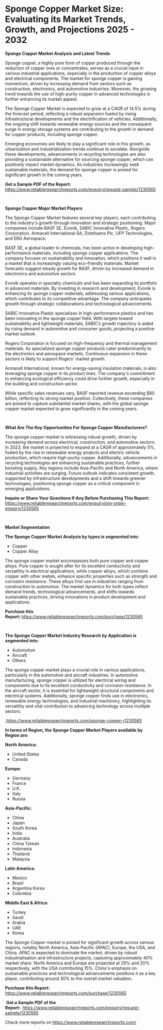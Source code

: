 <p><h1>Sponge Copper Market Size: Evaluating its Market Trends, Growth, and Projections 2025 - 2032</h1></p><p><strong>Sponge Copper Market Analysis and Latest Trends</strong></p>
<p><p>Sponge copper, a highly pure form of copper produced through the reduction of copper ores or concentrates, serves as a crucial input in various industrial applications, especially in the production of copper alloys and electrical components. The market for sponge copper is gaining momentum, driven by increasing demand from sectors such as construction, electronics, and automotive industries. Moreover, the growing trend towards the use of high-purity copper in advanced technologies is further enhancing its market appeal.</p><p>The Sponge Copper Market is expected to grow at a CAGR of 14.5% during the forecast period, reflecting a robust expansion fueled by rising infrastructural developments and the electrification of vehicles. Additionally, the ongoing shift towards renewable energy sources and the consequent surge in energy storage systems are contributing to the growth in demand for copper products, including sponge copper.</p><p>Emerging economies are likely to play a significant role in this growth, as urbanization and industrialization trends continue to escalate. Alongside these developments, advancements in recycling technologies are also providing a sustainable alternative for sourcing sponge copper, which can positively impact market dynamics. As industries increasingly seek sustainable materials, the demand for sponge copper is poised for significant growth in the coming years.</p></p>
<p><strong>Get a Sample PDF of the Report:&nbsp;</strong> <a href="https://www.reliableresearchreports.com/enquiry/request-sample/1230565?utm_campaign=3090&utm_medium=2&utm_source=Github&utm_content=ia&utm_term=01042025&utm_id=sponge-copper">https://www.reliableresearchreports.com/enquiry/request-sample/1230565</a></p>
<p>&nbsp;</p>
<p><strong>Sponge Copper Major Market Players</strong></p>
<p><p>The Sponge Copper Market features several key players, each contributing to the industry's growth through innovation and strategic positioning. Major companies include BASF SE, Evonik, SABIC Innovative Plastic, Rogers Corporation, Armacell International SA, Zotefoams Plc, UFP Technologies, and ERG Aerospace.</p><p>BASF SE, a global leader in chemicals, has been active in developing high-performance materials, including sponge copper applications. The company focuses on sustainability and innovation, which positions it well in a market that is increasingly valuing eco-friendly materials. Market forecasts suggest steady growth for BASF, driven by increased demand in electronics and automotive sectors.</p><p>Evonik operates in specialty chemicals and has been expanding its portfolio in advanced materials. By investing in research and development, Evonik is enhancing its sponge copper materials, addressing various applications, which contributes to its competitive advantage. The company anticipates growth through strategic collaborations and technological advancements.</p><p>SABIC Innovative Plastic specializes in high-performance plastics and has been innovating in the sponge copper field. With targets toward sustainability and lightweight materials, SABIC’s growth trajectory is aided by rising demand in automotive and consumer goods, projecting a positive market outlook.</p><p>Rogers Corporation is focused on high-frequency and thermal management materials. Its specialized sponge copper products cater predominantly to the electronics and aerospace markets. Continuous expansion in these sectors is likely to support Rogers' market growth.</p><p>Armacell International, known for energy-saving insulation materials, is also leveraging sponge copper in its product lines. The company's commitment to enhancing ecological efficiency could drive further growth, especially in the building and construction sector.</p><p>While specific sales revenues vary, BASF reported revenue exceeding $80 billion, reflecting its strong market position. Collectively, these companies are poised to capture substantial market shares, with the global sponge copper market expected to grow significantly in the coming years.</p></p>
<p>&nbsp;</p>
<p><strong>What Are The Key Opportunities For Sponge Copper Manufacturers?</strong></p>
<p><p>The sponge copper market is witnessing robust growth, driven by increasing demand across electrical, construction, and automotive sectors. In 2023, the market is projected to expand at a CAGR of approximately 5%, fueled by the rise in renewable energy projects and electric vehicle production, which require high-purity copper. Additionally, advancements in recycling technologies are enhancing sustainable practices, further boosting supply. Key regions include Asia-Pacific and North America, where industrial activities are surging. Future outlook indicates consistent growth, supported by infrastructure developments and a shift towards greener technologies, positioning sponge copper as a critical component in emerging applications.</p></p>
<p><strong>Inquire or Share Your Questions If Any Before Purchasing This Report:</strong> <a href="https://www.reliableresearchreports.com/enquiry/pre-order-enquiry/1230565?utm_campaign=3090&utm_medium=2&utm_source=Github&utm_content=ia&utm_term=01042025&utm_id=sponge-copper">https://www.reliableresearchreports.com/enquiry/pre-order-enquiry/1230565</a></p>
<p>&nbsp;</p>
<p><strong>Market Segmentation</strong></p>
<p><strong>The Sponge Copper Market Analysis by types is segmented into:</strong></p>
<p><ul><li>Copper</li><li>Copper Alloy</li></ul></p>
<p><p>The sponge copper market encompasses both pure copper and copper alloys. Pure copper is sought after for its excellent conductivity and versatility in electrical applications, while copper alloys, which combine copper with other metals, enhance specific properties such as strength and corrosion resistance. These alloys find use in industries ranging from construction to automotive. The market dynamics for both types reflect demand trends, technological advancements, and shifts towards sustainable practices, driving innovations in product development and applications.</p></p>
<p><strong>Purchase this Report:&nbsp;</strong><a href="https://www.reliableresearchreports.com/purchase/1230565?utm_campaign=3090&utm_medium=2&utm_source=Github&utm_content=ia&utm_term=01042025&utm_id=sponge-copper">https://www.reliableresearchreports.com/purchase/1230565</a></p>
<p>&nbsp;</p>
<p><strong>The Sponge Copper Market Industry Research by Application is segmented into:</strong></p>
<p><ul><li>Automotive</li><li>Aircraft</li><li>Others</li></ul></p>
<p><p>The sponge copper market plays a crucial role in various applications, particularly in the automotive and aircraft industries. In automotive manufacturing, sponge copper is utilized for electrical wiring and components due to its excellent conductivity and corrosion resistance. In the aircraft sector, it is essential for lightweight structural components and electrical systems. Additionally, sponge copper finds use in electronics, renewable energy technologies, and industrial machinery, highlighting its versatility and vital contribution to advancing technology across multiple sectors.</p></p>
<p><a href="https://www.reliableresearchreports.com/sponge-copper-r1230565?utm_campaign=3090&utm_medium=2&utm_source=Github&utm_content=ia&utm_term=01042025&utm_id=sponge-copper">&nbsp;https://www.reliableresearchreports.com/sponge-copper-r1230565</a></p>
<p><strong>In terms of Region, the Sponge Copper Market Players available by Region are:</strong></p>
<p>
    <p> <strong> North America: </strong>
        <ul>
            <li>United States</li>
            <li>Canada</li>
        </ul>
        </p> 
    <p> <strong> Europe: </strong>
        <ul>
            <li>Germany</li>
            <li>France</li>
            <li>U.K.</li>
            <li>Italy</li>
            <li>Russia</li>
        </ul>
        </p> 
    <p> <strong> Asia-Pacific: </strong>
        <ul>
            <li>China</li>
            <li>Japan</li>
            <li>South Korea</li>
            <li>India</li>
            <li>Australia</li>
            <li>China Taiwan</li>
            <li>Indonesia</li>
            <li>Thailand</li>
            <li>Malaysia</li>
        </ul>
        </p> 
    <p> <strong> Latin America: </strong>
        <ul>
            <li>Mexico</li>
            <li>Brazil</li>
            <li>Argentina Korea</li>
            <li>Colombia</li>
        </ul>
        </p> 
    <p> <strong> Middle East & Africa: </strong>
        <ul>
            <li>Turkey</li>
            <li>Saudi</li>
            <li>Arabia</li>
            <li>UAE</li>
            <li>Korea</li>
        </ul>
    </p>
    </p>
<p><p>The Sponge Copper market is poised for significant growth across various regions, notably North America, Asia-Pacific (APAC), Europe, the USA, and China. APAC is expected to dominate the market, driven by robust industrialisation and infrastructure projects, capturing approximately 40% market share. North America and Europe are projected at 25% and 20% respectively, with the USA contributing 15%. China's emphasis on sustainable practices and technological advancements positions it as a key player, contributing around 30% to the overall market valuation.</p></p>
<p><strong>Purchase this Report: </strong><a href="https://www.reliableresearchreports.com/purchase/1230565?utm_campaign=3090&utm_medium=2&utm_source=Github&utm_content=ia&utm_term=01042025&utm_id=sponge-copper">https://www.reliableresearchreports.com/purchase/1230565</a></p>
<p>&nbsp;<strong>Get a Sample PDF of the Report:&nbsp;&nbsp;</strong><a href="https://www.reliableresearchreports.com/enquiry/request-sample/1230565?utm_campaign=3090&utm_medium=2&utm_source=Github&utm_content=ia&utm_term=01042025&utm_id=sponge-copper">https://www.reliableresearchreports.com/enquiry/request-sample/1230565</a></p>
<p><strong></strong></p>
<p>Check more reports on <a href="https://www.reliableresearchreports.com/?utm_campaign=3090&utm_medium=2&utm_source=Github&utm_content=ia&utm_term=01042025&utm_id=sponge-copper">https://www.reliableresearchreports.com/</a></p>